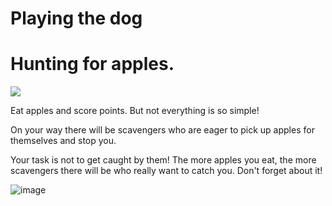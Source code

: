 <h1>Playing the dog</h1>

# Hunting for apples.

![](https://komarev.com/ghpvc/?username=your-geb3)

Eat apples and score points. But not everything is so simple!

On your way there will be scavengers who are eager to pick up apples for themselves and stop you.

Your task is not to get caught by them! The more apples you eat, the more scavengers there will be who really want to catch you. Don't forget about it!

![image](https://user-images.githubusercontent.com/38462483/176944813-c93dd95c-a393-46e9-93ad-3d565312eabe.png)
# 
